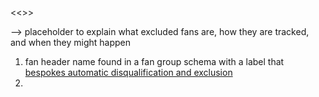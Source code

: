 <<>>

--> placeholder to explain what excluded fans are, how they are tracked, and when they might happen

1. fan header name found in a fan group schema with a label that [bespokes automatic disqualification and exclusion](/documentation/universal-fan-controller/how-to/how-add-new-fan-type.md#reserved-fan-group-types)
2. 
